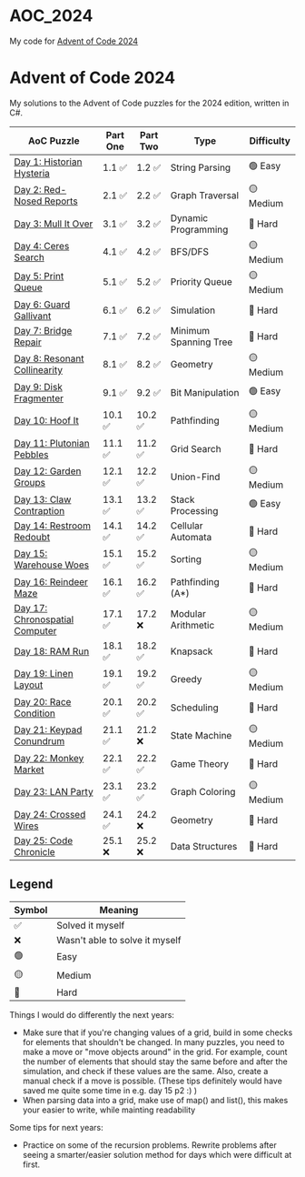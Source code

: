 # AOC_2024
My code for [Advent of Code 2024](https://adventofcode.com/2024)


# Advent of Code 2024

My solutions to the Advent of Code puzzles for the 2024 edition, written in C#.

| AoC Puzzle | Part One | Part Two | Type | Difficulty |
|------------|---------|---------|------|------------|
| [Day 1: Historian Hysteria](day1/) | 1.1 ✅ | 1.2 ✅ | String Parsing | 🟢 Easy |
| [Day 2: Red-Nosed Reports](day2/) | 2.1 ✅ | 2.2 ✅ | Graph Traversal | 🟡 Medium |
| [Day 3: Mull It Over](day3/) | 3.1 ✅ | 3.2 ✅ | Dynamic Programming | 🔴 Hard |
| [Day 4: Ceres Search](day4/) | 4.1 ✅ | 4.2 ✅ | BFS/DFS | 🟡 Medium |
| [Day 5: Print Queue](day5/) | 5.1 ✅ | 5.2 ✅ | Priority Queue | 🟡 Medium |
| [Day 6: Guard Gallivant](day6/) | 6.1 ✅ | 6.2 ✅ | Simulation | 🔴 Hard |
| [Day 7: Bridge Repair](day7/) | 7.1 ✅ | 7.2 ✅ | Minimum Spanning Tree | 🔴 Hard |
| [Day 8: Resonant Collinearity](day8/) | 8.1 ✅ | 8.2 ✅ | Geometry | 🟡 Medium |
| [Day 9: Disk Fragmenter](day9/) | 9.1 ✅ | 9.2 ✅ | Bit Manipulation | 🟢 Easy |
| [Day 10: Hoof It](day10/) | 10.1 ✅ | 10.2 ✅ | Pathfinding | 🟡 Medium |
| [Day 11: Plutonian Pebbles](day11/) | 11.1 ✅ | 11.2 ✅ | Grid Search | 🔴 Hard |
| [Day 12: Garden Groups](day12/) | 12.1 ✅ | 12.2 ✅ | Union-Find | 🟡 Medium |
| [Day 13: Claw Contraption](day13/) | 13.1 ✅ | 13.2 ✅ | Stack Processing | 🟢 Easy |
| [Day 14: Restroom Redoubt](day14/) | 14.1 ✅ | 14.2 ✅ | Cellular Automata | 🔴 Hard |
| [Day 15: Warehouse Woes](day15/) | 15.1 ✅ | 15.2 ✅ | Sorting | 🟡 Medium |
| [Day 16: Reindeer Maze](day16/) | 16.1 ✅ | 16.2 ✅ | Pathfinding (A*) | 🔴 Hard |
| [Day 17: Chronospatial Computer](day17/) | 17.1 ✅ | 17.2 ❌ | Modular Arithmetic | 🟡 Medium |
| [Day 18: RAM Run](day18/) | 18.1 ✅ | 18.2 ✅ | Knapsack | 🔴 Hard |
| [Day 19: Linen Layout](day19/) | 19.1 ✅ | 19.2 ✅ | Greedy | 🟡 Medium |
| [Day 20: Race Condition](day20/) | 20.1 ✅ | 20.2 ✅ | Scheduling | 🔴 Hard |
| [Day 21: Keypad Conundrum](day21/) | 21.1 ✅ | 21.2 ❌ | State Machine | 🟡 Medium |
| [Day 22: Monkey Market](day22/) | 22.1 ✅ | 22.2 ✅ | Game Theory | 🔴 Hard |
| [Day 23: LAN Party](day23/) | 23.1 ✅ | 23.2 ✅ | Graph Coloring | 🟡 Medium |
| [Day 24: Crossed Wires](day24/) | 24.1 ✅ | 24.2 ❌ | Geometry | 🔴 Hard |
| [Day 25: Code Chronicle](day25/) | 25.1 ❌ | 25.2 ❌ | Data Structures | 🔴 Hard |

## Legend

| Symbol | Meaning |
|--------|---------|
| ✅ | Solved it myself |
| ❌ | Wasn't able to solve it myself |
| 🟢 | Easy |
| 🟡 | Medium |
| 🔴 | Hard |




Things I would do differently the next years:
- Make sure that if you're changing values of a grid, build in some checks for elements that shouldn't be changed. In many puzzles, you need to make a move or "move objects around" in the grid. For example, count the number of elements that should stay the same before and after the simulation, and check if these values are the same. Also, create a manual check if a move is possible. (These tips definitely would have saved me quite some time in e.g. day 15 p2 :) )
- When parsing data into a grid, make use of map() and list(), this makes your easier to write, while mainting readability

Some tips for next years:
- Practice on some of the recursion problems. Rewrite problems after seeing a smarter/easier solution method for days which were difficult at first.


